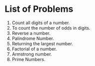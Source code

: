 # List of Problems

1. Count all digits of a number. 
2. To count the number of odds in digits.
3. Reverse a number.
4. Palindrome Number.
5. Returning the largest number.
6. Factorial of a number.
7. Armstrong number.
9. Prime Numbers.
